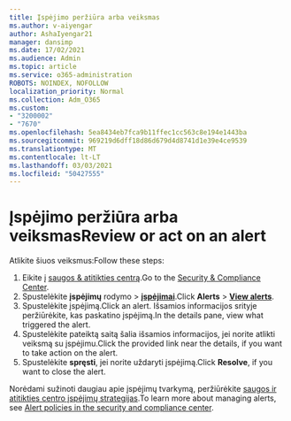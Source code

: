 ```yaml
---
title: Įspėjimo peržiūra arba veiksmas
ms.author: v-aiyengar
author: AshaIyengar21
manager: dansimp
ms.date: 17/02/2021
ms.audience: Admin
ms.topic: article
ms.service: o365-administration
ROBOTS: NOINDEX, NOFOLLOW
localization_priority: Normal
ms.collection: Adm_O365
ms.custom:
- "3200002"
- "7670"
ms.openlocfilehash: 5ea8434eb7fca9b11ffec1cc563c8e194e1443ba
ms.sourcegitcommit: 969219d6dff18d86d679d4d8741d1e39e4ce9539
ms.translationtype: MT
ms.contentlocale: lt-LT
ms.lasthandoff: 03/03/2021
ms.locfileid: "50427555"
---
```

# <a name="review-or-act-on-an-alert"></a><span data-ttu-id="4130e-102">Įspėjimo peržiūra arba veiksmas</span><span class="sxs-lookup"><span data-stu-id="4130e-102">Review or act on an alert</span></span>

<span data-ttu-id="4130e-103">Atlikite šiuos veiksmus:</span><span class="sxs-lookup"><span data-stu-id="4130e-103">Follow these steps:</span></span>

1. <span data-ttu-id="4130e-104">Eikite į [saugos & atitikties centrą](https://go.microsoft.com/fwlink/p/?linkid=2077143).</span><span class="sxs-lookup"><span data-stu-id="4130e-104">Go to the [Security & Compliance Center](https://go.microsoft.com/fwlink/p/?linkid=2077143).</span></span>
1. <span data-ttu-id="4130e-105">Spustelėkite **įspėjimų** rodymo  >  **[įspėjimai](https://go.microsoft.com/fwlink/?linkid=2103301)**.</span><span class="sxs-lookup"><span data-stu-id="4130e-105">Click **Alerts** > **[View alerts](https://go.microsoft.com/fwlink/?linkid=2103301)**.</span></span>
1. <span data-ttu-id="4130e-106">Spustelėkite įspėjimą.</span><span class="sxs-lookup"><span data-stu-id="4130e-106">Click an alert.</span></span> <span data-ttu-id="4130e-107">Išsamios informacijos srityje peržiūrėkite, kas paskatino įspėjimą.</span><span class="sxs-lookup"><span data-stu-id="4130e-107">In the details pane, view what triggered the alert.</span></span>
1. <span data-ttu-id="4130e-108">Spustelėkite pateiktą saitą šalia išsamios informacijos, jei norite atlikti veiksmą su įspėjimu.</span><span class="sxs-lookup"><span data-stu-id="4130e-108">Click the provided link near the details, if you want to take action on the alert.</span></span>
1. <span data-ttu-id="4130e-109">Spustelėkite **spręsti**, jei norite uždaryti įspėjimą.</span><span class="sxs-lookup"><span data-stu-id="4130e-109">Click **Resolve**, if you want to close the alert.</span></span>

<span data-ttu-id="4130e-110">Norėdami sužinoti daugiau apie įspėjimų tvarkymą, peržiūrėkite [saugos ir atitikties centro įspėjimų strategijas](https://go.microsoft.com/fwlink/?linkid=2103211).</span><span class="sxs-lookup"><span data-stu-id="4130e-110">To learn more about managing alerts, see [Alert policies in the security and compliance center](https://go.microsoft.com/fwlink/?linkid=2103211).</span></span>

